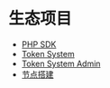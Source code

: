 
# 生态项目

* [PHP SDK](/qk-php-sdk)
* [Token System](/qk-token-system)
* [Token System Admin](/qk-token-system-admin)
* [节点搭建](/qk-node)
